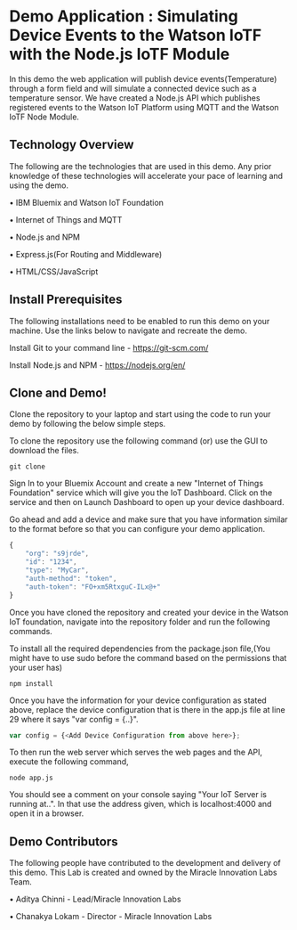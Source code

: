 # Demo Application : Simulating Device Events to the Watson IoTF with the Node.js IoTF Module

In this demo the web application will publish device events(Temperature) through a form field and will simulate a connected device such as a temperature sensor. We have created a Node.js API which publishes registered events to the Watson IoT Platform using MQTT and the Watson IoTF Node Module.

## Technology Overview

The following are the technologies that are used in this demo. Any prior knowledge of these technologies will accelerate your pace of learning and using the demo.

• IBM Bluemix and Watson IoT Foundation

• Internet of Things and MQTT

• Node.js and NPM

• Express.js(For Routing and Middleware)

• HTML/CSS/JavaScript

## Install Prerequisites

The following installations need to be enabled to run this demo on your machine. Use the links below to navigate and recreate the demo.

Install Git to your command line - <https://git-scm.com/>

Install Node.js and NPM - <https://nodejs.org/en/>

## Clone and Demo!

Clone the repository to your laptop and start using the code to run your demo by following the below simple steps.

To clone the repository use the following command (or) use the GUI to download the files.

```shell
git clone
```

Sign In to your Bluemix Account and create a new "Internet of Things Foundation" service which will give you the IoT Dashboard. Click on the service and then on Launch Dashboard to open up your device dashboard.

Go ahead and add a device and make sure that you have information similar to the format before so that you can configure your demo application.

```javascript
{
    "org": "s9jrde",
    "id": "1234",
    "type": "MyCar",
    "auth-method": "token",
    "auth-token": "FO+xm5RtxguC-ILx@+"
}
```

Once you have cloned the repository and created your device in the Watson IoT foundation, navigate into the repository folder and run the following commands.

To install all the required dependencies from the package.json file,(You might have to use sudo before the command based on the permissions that your user has)

```shell
npm install
```

Once you have the information for your device configuration as stated above, replace the device configuration that is there in the app.js file at line 29 where it says "var config = {..}".

```javascript
var config = {<Add Device Configuration from above here>};
```

To then run the web server which serves the web pages and the API, execute the following command,

```shell
node app.js
```

You should see a comment on your console saying "Your IoT Server is running at..". In that use the address given, which is localhost:4000 and open it in a browser.

## Demo Contributors

The following people have contributed to the development and delivery of this demo. This Lab is created and owned by the Miracle Innovation Labs Team.

• Aditya Chinni - Lead/Miracle Innovation Labs

• Chanakya Lokam - Director - Miracle Innovation Labs
